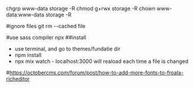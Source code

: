chgrp www-data storage -R
chmod g+rwx storage -R
chown www-data:www-data storage -R

#ignore files
git rm --cached file

#use sass compiler npx
##install
- use terminal, and go to themes/fundatie dir
- npm install
- npx mix watch - localhost:3000 will reaload each time a file is changed


#https://octobercms.com/forum/post/how-to-add-more-fonts-to-froala-richeditor
